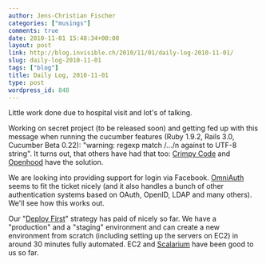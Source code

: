 ```yaml
---
author: Jens-Christian Fischer
categories: ["musings"]
comments: true
date: 2010-11-01 15:48:34+00:00
layout: post
link: http://blog.invisible.ch/2010/11/01/daily-log-2010-11-01/
slug: daily-log-2010-11-01
tags: ["blog"]
title: Daily Log, 2010-11-01
type: post
wordpress_id: 848
---
```


Little work done due to hospital visit and lot's of talking. 

Working on secret project (to be released soon) and getting fed up with this message when running the cucumber features (Ruby 1.9.2, Rails 3.0, Cucumber Beta 0.22):  "warning: regexp match /.../n against to UTF-8 string". It turns out, that others have had that too: [Crimpy Code](http://crimpycode.brennonbortz.com/?p=42) and [Openhood](http://openhood.com/rack/ruby/2010/07/15/rack-test-warning/) have the solution.

We are looking into providing support for login via Facebook. [OmniAuth](http://github.com/intridea/omniauth) seems to fit the ticket nicely (and it also handles a bunch of other authentication systems based on OAuth, OpenID, LDAP and many others). We'll see how this works out.

Our "[Deploy First](/2010/08/26/deploy-first/)" strategy has paid of nicely so far. We have a "production" and a "staging" environment and can create a new environment from scratch (including setting up the servers on EC2) in around 30 minutes fully automated. EC2 and [Scalarium](http://scalarium.com) have been good to us so far. 
